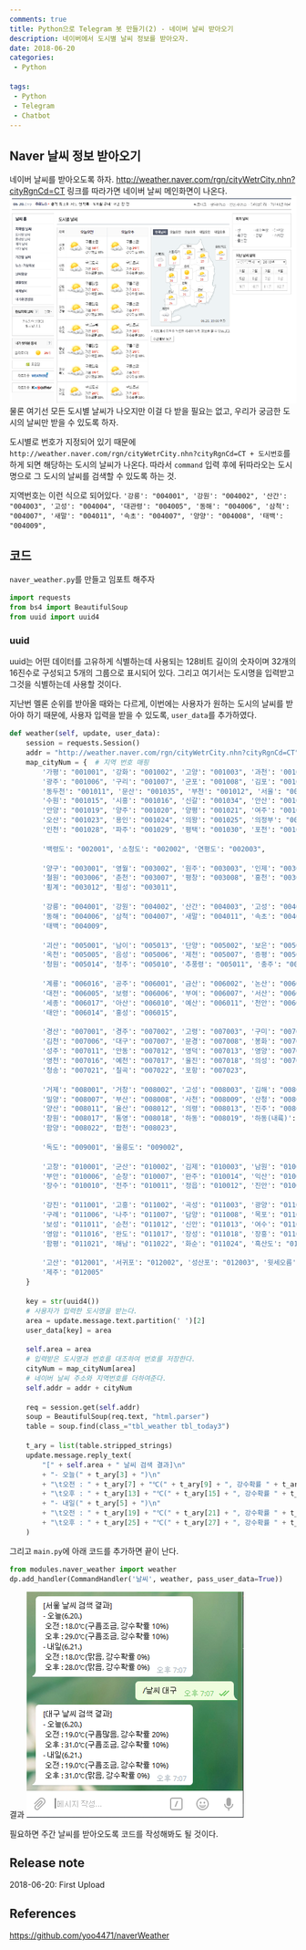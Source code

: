 ```yaml
---
comments: true
title: Python으로 Telegram 봇 만들기(2) - 네이버 날씨 받아오기
description: 네이버에서 도시별 날씨 정보를 받아오자.
date: 2018-06-20
categories:
 - Python

tags:
 - Python
 - Telegram
 - Chatbot
---
```


## Naver 날씨 정보 받아오기

네이버 날씨를 받아오도록 하자. http://weather.naver.com/rgn/cityWetrCity.nhn?cityRgnCd=CT 링크를 따라가면 네이버 날씨 메인화면이 나온다.
![](https://github.com/mikail0205/mikail0205.github.io/blob/master/assets/images/2018/telegrambot/part2/naver_weather.png?raw=true)
물론 여기선 모든 도시별 날씨가 나오지만 이걸 다 받을 필요는 없고, 우리가 궁금한 도시의 날씨만 받을 수 있도록 하자.

도시별로 번호가 지정되어 있기 때문에 `http://weather.naver.com/rgn/cityWetrCity.nhn?cityRgnCd=CT + 도시번호`를 하게 되면 해당하는 도시의 날씨가 나온다. 따라서 `command` 입력 후에 뒤따라오는 도시명으로 그 도시의 날씨를 검색할 수 있도록 하는 것.

지역번호는 이런 식으로 되어있다.
`'강릉': "004001", '강원': "004002", '산간': "004003", '고성': "004004", '대관령': "004005",
        '동해': "004006", '삼척': "004007", '새말': "004011", '속초': "004007", '양양': "004008",
        '태백': "004009",`


## 코드

`naver_weather.py`를 만들고 임포트 해주자
``` python
import requests
from bs4 import BeautifulSoup
from uuid import uuid4
```

### uuid
uuid는 어떤 데이터를 고유하게 식별하는데 사용되는 128비트 길이의 숫자이며 32개의 16진수로 구성되고 5개의 그룹으로 표시되어 있다. 그리고 여기서는 도시명을 입력받고 그것을 식별하는데 사용할 것이다.

지난번 멜론 순위를 받아올 때와는 다르게, 이번에는 사용자가 원하는 도시의 날씨를 받아야 하기 때문에, 사용자 입력을 받을 수 있도록, `user_data`를 추가하였다.
``` python
def weather(self, update, user_data):
    session = requests.Session()
    addr = "http://weather.naver.com/rgn/cityWetrCity.nhn?cityRgnCd=CT"
    map_cityNum = {  # 지역 번호 매핑
        '가평': "001001", '강화': "001002", '고양': "001003", '과천': '001004', '광명': "001005",
        '광주': "001006", '구리': "001007", '군포': "001008", '김포': "001009", '남양주': "001010",
        '동두천': "001011", '문산': "001035", '부천': "001012", '서울': "001013", '성남': '001014',
        '수원': "001015", '시흥': "001016", '신갈': "001034", '안산': "001017", '안성': '001018',
        '안양': "001019", '양주': "001020", '양평': "001021", '여주': "001036", '연천': "001022",
        '오산': "001023", '용인': "001024", '의왕': "001025", '의정부': "001026", '이천': "001027",
        '인천': "001028", '파주': "001029", '평택': "001030", '포천': "001031", '하남': "001032", '화성': "001033",

        '백령도': "002001", '소청도': "002002", '연평도': "002003",

        '양구': "003001", '영월': "003002", '원주': "003003", '인제': "003004", '정선': "003005",
        '철원': "003006", '춘천': "003007", '평창': "003008", '홍천': "003009", '화천': "003010",
        '횡계': "003012", '횡성': "003011",

        '강릉': "004001", '강원': "004002", '산간': "004003", '고성': "004004", '대관령': "004005",
        '동해': "004006", '삼척': "004007", '새말': "004011", '속초': "004007", '양양': "004008",
        '태백': "004009",

        '괴산': "005001", '남이': "005013", '단양': "005002", '보은': "005003", '영동': "005004",
        '옥천': "005005", '음성': "005006", '제천': "005007", '증평': "005008", '진천': "005009",
        '청원': "005014", '청주': "005010", '추풍령': "005011", '충주': "005012",

        '계룡': "006016", '공주': "006001", '금산': "006002", '논산': "006003", '당진': "006004",
        '대전': "006005", '보령': "006006", '부여': "006007", '서산': "006008", '서천': "006009",
        '세종': "006017", '아산': "006010", '예산': "006011", '천안': "006012", '청양': "006013",
        '태안': "006014", '홍성': "006015",

        '경산': "007001", '경주': "007002", '고령': "007003", '구미': "007004", '군위': "007005",
        '김천': "007006", '대구': "007007", '문경': "007008", '봉화': "007009", '상주': "007010",
        '성주': "007011", '안동': "007012", '영덕': "007013", '영양': "007014", '영주': "007015",
        '영천': "007016", '예천': "007017", '울진': "007018", '의성': "007019", '청도': "007020",
        '청송': "007021", '칠곡': "007022", '포항': "007023",

        '거제': "008001", '거창': "008002", '고성': "008003", '김해': "008004", '남해': "008005",
        '밀양': "008007", '부산': "008008", '사천': "008009", '산청': "008010", '서상': "008024",
        '양산': "008011", '울산': "008012", '의령': "008013", '진주': "008014", '창녕': "008016",
        '창원': "008017", '통영': "008018", '하동': "008019", '하동(내륙)': "008020", '함안': "008021",
        '함양': "008022", '합천': "008023",

        '독도': "009001", '울릉도': "009002",

        '고창': "010001", '군산': "010002", '김제': "010003", '남원': "010004", '무주': "010005",
        '부안': "010006", '순창': "010007", '완주': "010014", '익산': "010008", '임실': "010009",
        '장수': "010010", '전주': "010011", '정읍': "010012", '진안': "010013",

        '강진': "011001", '고흥': "011002", '곡성': "011003", '광양': "011004", '광주': "011005",
        '구례': "011006", '나주': "011007", '담양': "011008", '목포': "011009", '무안': "011010",
        '보성': "011011", '순천': "011012", '신안': "011013", '여수': "011014", '영광': "011015",
        '영암': "011016", '완도': "011017", '장성': "011018", '장흥': "011019", '진도': "011020",
        '함평': "011021", '해남': "011022", '화순': "011024", '흑산도': "011023",

        '고산': "012001", '서귀포': "012002", '성산포': "012003", '윗세오름': "012004",
        '제주': "012005"
    }

    key = str(uuid4())
    # 사용자가 입력한 도시명을 받는다.
    area = update.message.text.partition(' ')[2]
    user_data[key] = area

    self.area = area
    # 입력받은 도시명과 번호를 대조하여 번호를 저장한다.
    cityNum = map_cityNum[area]
    # 네이버 날씨 주소와 지역번호를 더하여준다.
    self.addr = addr + cityNum

    req = session.get(self.addr)
    soup = BeautifulSoup(req.text, "html.parser")
    table = soup.find(class_="tbl_weather tbl_today3")

    t_ary = list(table.stripped_strings)
    update.message.reply_text(
        "[" + self.area + " 날씨 검색 결과]\n"
        + "- 오늘(" + t_ary[3] + ")\n"
        + "\t오전 : " + t_ary[7] + "℃(" + t_ary[9] + ", 강수확률 " + t_ary[11] + ")\n"
        + "\t오후 : " + t_ary[13] + "℃(" + t_ary[15] + ", 강수확률 " + t_ary[17] + ")\n"
        + "- 내일(" + t_ary[5] + ")\n"
        + "\t오전 : " + t_ary[19] + "℃(" + t_ary[21] + ", 강수확률 " + t_ary[23] + ")\n"
        + "\t오후 : " + t_ary[25] + "℃(" + t_ary[27] + ", 강수확률 " + t_ary[29] + ")\n"
    )
```
그리고 `main.py`에 아래 코드를 추가하면 끝이 난다.
``` python
from modules.naver_weather import weather
dp.add_handler(CommandHandler('날씨', weather, pass_user_data=True))
```
결과
![](https://github.com/mikail0205/mikail0205.github.io/blob/master/assets/images/2018/telegrambot/part2/search_weather_img.PNG?raw=true)

필요하면 주간 날씨를 받아오도록 코드를 작성해봐도 될 것이다.


## Release note
2018-06-20: First Upload
## References
https://github.com/yoo4471/naverWeather